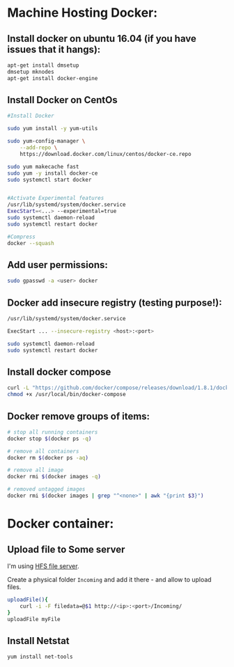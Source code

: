 # Machine Hosting Docker:
## Install docker on ubuntu 16.04 (if you have issues that it hangs):
```bash
apt-get install dmsetup
dmsetup mknodes
apt-get install docker-engine
```
## Install Docker on CentOs
```bash
#Install Docker

sudo yum install -y yum-utils

sudo yum-config-manager \
    --add-repo \
    https://download.docker.com/linux/centos/docker-ce.repo

sudo yum makecache fast
sudo yum -y install docker-ce
sudo systemctl start docker


#Activate Experimental features
/usr/lib/systemd/system/docker.service
ExecStart=<...> --experimental=true
sudo systemctl daemon-reload
sudo systemctl restart docker

#Compress
docker --squash
```


## Add user permissions:
```bash
sudo gpasswd -a <user> docker
```

## Docker add insecure registry (testing purpose!):
```bash
/usr/lib/systemd/system/docker.service

ExecStart ... --insecure-registry <host>:<port>

sudo systemctl daemon-reload
sudo systemctl restart docker
```

## Install docker compose
```bash
curl -L "https://github.com/docker/compose/releases/download/1.8.1/docker-compose-$(uname -s)-$(uname -m)" > /usr/local/bin/docker-compose
chmod +x /usr/local/bin/docker-compose
```

## Docker remove groups of items:
```bash
# stop all running containers
docker stop $(docker ps -q)

# remove all containers
docker rm $(docker ps -aq)

# remove all image
docker rmi $(docker images -q)

# removed untagged images
docker rmi $(docker images | grep "^<none>" | awk "{print $3}") 
```

# Docker container:
## Upload file to Some server
I'm using [HFS file server](http://www.rejetto.com/hfs/?f=dl).

Create a physical folder `Incoming` and add it there - and allow to upload files. 
```bash
uploadFile(){
    curl -i -F filedata=@$1 http://<ip>:<port>/Incoming/
}
uploadFile myFile
```

## Install Netstat
```bash
yum install net-tools
```
